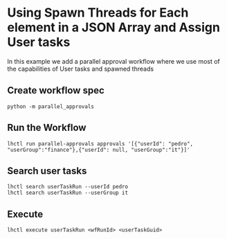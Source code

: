 # Using Spawn Threads for Each element in a JSON Array and Assign User tasks

In this example we add a parallel approval workflow where we use most of the capabilities of User tasks and
spawned threads

## Create workflow spec

```
python -m parallel_approvals
```
## Run the Workflow
```
lhctl run parallel-approvals approvals '[{"userId": "pedro", "userGroup":"finance"},{"userId": null, "userGroup":"it"}]'
```

## Search user tasks
```
lhctl search userTaskRun --userId pedro
lhctl search userTaskRun --userGroup it
```

## Execute
```
lhctl execute userTaskRun <wfRunId> <userTaskGuid>
```
